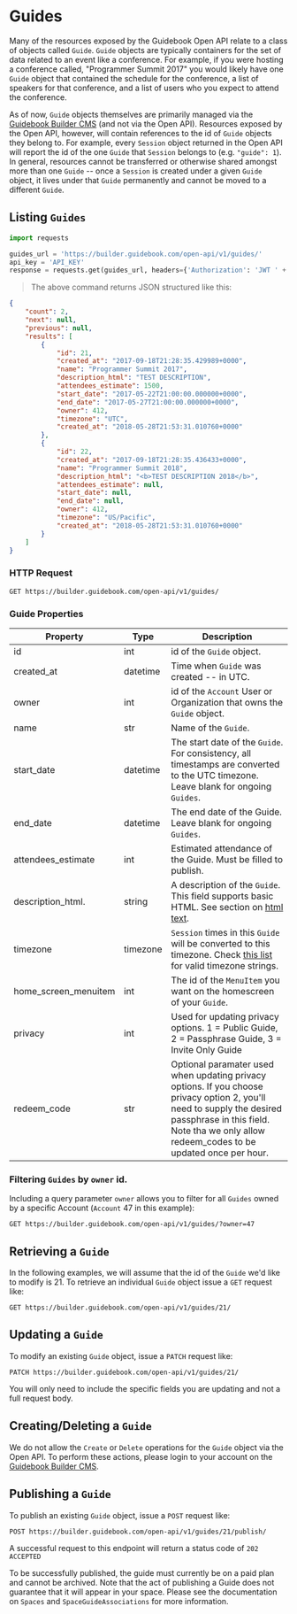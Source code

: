 # Guides

Many of the resources exposed by the Guidebook Open API relate to a class of objects called `Guide`. `Guide` objects are typically containers for the set of data related to an event like a conference. For example, if you were hosting a conference called, "Programmer Summit 2017" you would likely have one `Guide` object that contained the schedule for the conference, a list of speakers for that conference, and a list of users who you expect to attend the conference.

As of now, `Guide` objects themselves are primarily managed via the [Guidebook Builder CMS](https://builder.guidebook.com) (and not via the Open API). Resources exposed by the Open API, however, will contain references to the id of `Guide` objects they belong to. For example, every `Session` object returned in the Open API will report the id of the one `Guide` that `Session` belongs to (e.g. `"guide": 1`). In general, resources cannot be transferred or otherwise shared amongst more than one `Guide` -- once a `Session` is created under a given `Guide` object, it lives under that `Guide` permanently and cannot be moved to a different `Guide`.

## Listing `Guides`

```python
import requests

guides_url = 'https://builder.guidebook.com/open-api/v1/guides/'
api_key = 'API_KEY'
response = requests.get(guides_url, headers={'Authorization': 'JWT ' + api_key}).json()
```

> The above command returns JSON structured like this:

```json
{
	"count": 2,
	"next": null,
	"previous": null,
	"results": [
		{
			"id": 21,
			"created_at": "2017-09-18T21:28:35.429989+0000",
			"name": "Programmer Summit 2017",
			"description_html": "TEST DESCRIPTION",
			"attendees_estimate": 1500,
			"start_date": "2017-05-22T21:00:00.000000+0000",
			"end_date": "2017-05-27T21:00:00.000000+0000",
			"owner": 412,
			"timezone": "UTC",
			"created_at": "2018-05-28T21:53:31.010760+0000"
		},
		{
			"id": 22,
			"created_at": "2017-09-18T21:28:35.436433+0000",
			"name": "Programmer Summit 2018",
			"description_html": "<b>TEST DESCRIPTION 2018</b>",
			"attendees_estimate": null,
			"start_date": null,
			"end_date": null,
			"owner": 412,
			"timezone": "US/Pacific",
			"created_at": "2018-05-28T21:53:31.010760+0000"
		}
	]
}
```

### HTTP Request

`GET https://builder.guidebook.com/open-api/v1/guides/`

### Guide Properties

Property                | Type        | Description
---------               | --------    | --------
id                      | int         | id of the `Guide` object.
created_at              | datetime    | Time when `Guide` was created -- in UTC.
owner                   | int         | id of the `Account` User or Organization that owns the `Guide` object.
name                    | str         | Name of the `Guide`.
start_date              | datetime    | The start date of the `Guide`. For consistency, all timestamps are converted to the UTC timezone.  Leave blank for ongoing `Guides`.
end_date                | datetime    | The end date of the Guide.  Leave blank for ongoing `Guides`.
attendees_estimate      | int         | Estimated attendance of the Guide. Must be filled to publish.
description_html.       | string      | A description of the `Guide`.  This field supports basic HTML.  See section on [html text](#html-text).
timezone                | timezone    | `Session` times in this `Guide` will be converted to this timezone.  Check [this list](https://en.wikipedia.org/wiki/List_of_tz_database_time_zones#List) for valid timezone strings.
home_screen_menuitem    | int         | The id of the `MenuItem` you want on the homescreen of your `Guide`.
privacy                 | int         | Used for updating privacy options.  1 = Public Guide, 2 = Passphrase Guide, 3 = Invite Only Guide
redeem_code             | str         | Optional paramater used when updating privacy options.  If you choose privacy option 2, you'll need to supply the desired passphrase in this field.  Note tha we only allow redeem_codes to be updated once per hour.


### Filtering `Guides` by `owner` id.

Including a query parameter `owner` allows you to filter for all `Guides` owned by a specific Account (`Account` 47 in this example):

`GET https://builder.guidebook.com/open-api/v1/guides/?owner=47`

## Retrieving a `Guide`
In the following examples, we will assume that the id of the `Guide` we'd like to modify is 21.
To retrieve an individual `Guide` object issue a `GET` request like:

`GET https://builder.guidebook.com/open-api/v1/guides/21/`


## Updating a `Guide`

To modify an existing `Guide` object, issue a `PATCH` request like:

`PATCH https://builder.guidebook.com/open-api/v1/guides/21/`

You will only need to include the specific fields you are updating and not a full request body.

## Creating/Deleting a `Guide`

We do not allow the `Create` or `Delete` operations for the `Guide` object via the Open API.  To perform these actions, please login to your account on the [Guidebook Builder CMS](https://builder.guidebook.com).

## Publishing a `Guide`

To publish an existing `Guide` object, issue a `POST` request like:

`POST https://builder.guidebook.com/open-api/v1/guides/21/publish/`

A successful request to this endpoint will return a status code of `202 ACCEPTED`

To be successfully published, the guide must currently be on a paid plan and cannot be archived. Note that the act of publishing a Guide does not guarantee that it will appear in your space. Please see the documentation on `Spaces` and `SpaceGuideAssociations` for more information.